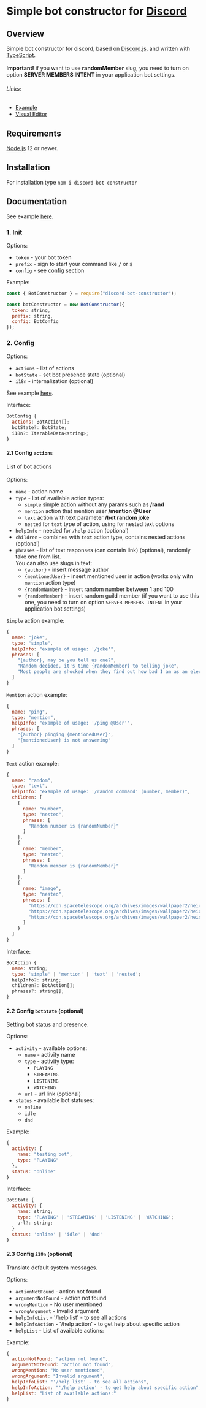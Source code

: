 # Simple bot constructor for [Discord](https://discord.com/)
## Overview
Simple bot constructor for discord, 
based on [Discord.js](https://discord.js.org/), 
and written with [TypeScript](https://www.typescriptlang.org/).
<br>
<br>
**Important!** if you want to use **randomMember** slug, you need to turn on option **SERVER MEMBERS INTENT** in your application bot settings.
###### Links:
- [Example](https://github.com/insane-ray/discord-bot-example)
- [Visual Editor](https://github.com/insane-ray/discord-bot-ve)

## Requirements
[Node.js](https://nodejs.org/) 12 or newer.

## Installation
For installation type `npm i discord-bot-constructor`

## Documentation
See example [here](https://github.com/insane-ray/discord-bot-example).

### 1. Init 
Options:
- `token` - your bot token
- `prefix` - sign to start your command like `/` or `$`
- `config` - see [config](https://github.com/insane-ray/discord-bot-constructor/#2-config) section

Example:
```js
const { BotConstructor } = require("discord-bot-constructor");

const botConstructor = new BotConstructor({
  token: string,
  prefix: string,
  config: BotConfig
});
```

### 2. Config
Options:
- `actions` - list of actions
- `botState` - set bot presence state (optional)
- `i18n` - internalization (optional)

See example [here](https://github.com/insane-ray/discord-bot-example/blob/main/actions.json).

Interface:
```js
BotConfig {
  actions: BotAction[];
  botState?: BotState;
  i18n?: IterableData<string>;
}
```
#### 2.1 Config `actions`
List of bot actions
<br><br>
Options: 
- `name` - action name
- `type` - list of available action types:
    * `simple` simple action without any params such as **/rand**
    * `mention` action that mention user **/mention @User**
    * `text` action with text parameter **/bot random joke**
    * `nested` for `text` type of action, using for nested text options
- `helpInfo` - needed for `/help` action (optional)
- `children` - combines with `text` action type, contains nested actions (optional)
- `phrases` - list of text responses (can contain link) (optional), randomly take one from list. 
<br> You can also use slugs in text:
    * `{author}` - insert message author
    * `{mentionedUser}` - insert mentioned user in action (works only witn `mention` action type)
    * `{randomNumber}` - insert random number between 1 and 100
    * `{randomMember}` - insert random guild member (if you want to use this one, you need to turn on option `SERVER MEMBERS INTENT` in your application bot settings)

`Simple` action example:
```js
{
  name: "joke",
  type: "simple",
  helpInfo: "example of usage: '/joke'",
  phrases: [
    "{author}, may be you tell us one?",
    "Random decided, it's time {randomMember} to telling joke",
    "Most people are shocked when they find out how bad I am as an electrician"
  ]
}
```

`Mention` action example:
```js
{
  name: "ping",
  type: "mention",
  helpInfo: "example of usage: '/ping @User'",
  phrases: [
    "{author} pinging {mentionedUser}",
    "{mentionedUser} is not answering"
  ]
}
```

`Text` action example:
```js
{
  name: "random",
  type: "text",
  helpInfo: "example of usage: '/random command' (number, member)",
  children: [
    {
      name: "number",
      type: "nested",
      phrases: [
        "Random number is {randomNumber}"
      ]
    },
    {
      name: "member",
      type: "nested",
      phrases: [
        "Random member is {randomMember}"
      ]
    },
    {
      name: "image",
      type: "nested",
      phrases: [
        "https://cdn.spacetelescope.org/archives/images/wallpaper2/heic1509a.jpg",
        "https://cdn.spacetelescope.org/archives/images/wallpaper2/heic1501a.jpg",
        "https://cdn.spacetelescope.org/archives/images/wallpaper2/heic0506a.jpg",
      ]
    }
  ]
}
```

Interface:
```js
BotAction {
  name: string;
  type: 'simple' | 'mention' | 'text' | 'nested';
  helpInfo?: string;
  children?: BotAction[];
  phrases?: string[];
}
```
#### 2.2 Config `botState` (optional)
Setting bot status and presence.

Options:
- `activity` - available options:
    * `name` - activity name
    * `type` - activity type:
        * `PLAYING`
        * `STREAMING`
        * `LISTENING`
        * `WATCHING`
    * `url` - url link (optional)
- `status` - available bot statuses:
    * `online`
    * `idle`
    * `dnd`

Example:
```js
{
  activity: {
    name: "testing bot",
    type: "PLAYING"
  },
  status: "online"
}
```

Interface:
```js
BotState {
  activity: {
    name: string;
    type: 'PLAYING' | 'STREAMING' | 'LISTENING' | 'WATCHING';
    url?: string;
  }
  status: 'online' | 'idle' | 'dnd'
}
```

#### 2.3 Config `i18n` (optional)
Translate default system messages.

Options:
- `actionNotFound` - action not found
- `argumentNotFound` - action not found
- `wrongMention` - No user mentioned
- `wrongArgument` - Invalid argument
- `helpInfoList` - '/help list' - to see all actions
- `helpInfoAction` - '/help action' - to get help about specific action
- `helpList` - List of available actions:

Example:
```js
{
  actionNotFound: "action not found",
  argumentNotFound: "action not found",
  wrongMention: "No user mentioned",
  wrongArgument: "Invalid argument",
  helpInfoList: "'/help list' - to see all actions",
  helpInfoAction: "'/help action' - to get help about specific action",
  helpList: "List of available actions:"
}
```
